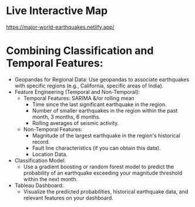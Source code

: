 # Live Interactive Map 
https://major-world-earthquakes.netlify.app/ 

# Combining Classification and Temporal Features:
 * Geopandas for Regional Data: Use geopandas to associate earthquakes with specific regions (e.g., California, specific areas of India).
 * Feature Engineering (Temporal and Non-Temporal):
   * Temporal Features: SARIMA &/or rolling mean
     * Time since the last significant earthquake in the region.
     * Number of smaller earthquakes in the region within the past month, 3 months, 6 months.
     * Rolling averages of seismic activity.
   * Non-Temporal Features:
     * Magnitude of the largest earthquake in the region's historical record.
     * Fault line characteristics (if you can obtain this data).
     * Location Data.
 * Classification Model:
   * Use a gradient boosting or random forest model to predict the probability of an earthquake exceeding your magnitude threshold within the next month.
 * Tableau Dashboard:
   * Visualize the predicted probabilities, historical earthquake data, and relevant features on your dashboard.
